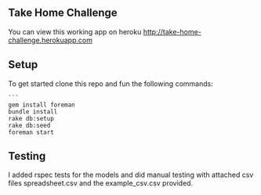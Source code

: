 ## Take Home Challenge

  You can view this working app on heroku http://take-home-challenge.herokuapp.com

## Setup
  To get started clone this repo and fun the following commands:

    ```
    gem install foreman
    bundle install
    rake db:setup
    rake db:seed
    foreman start

## Testing
  I added rspec tests for the models and did manual testing with attached csv files spreadsheet.csv and the example_csv.csv provided.

